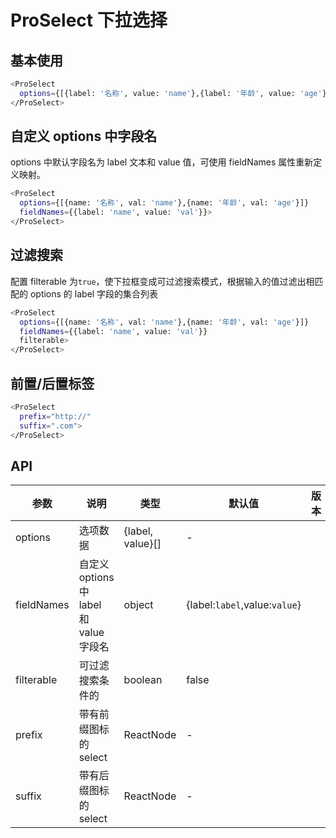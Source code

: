 # ProSelect 下拉选择

## 基本使用

```bash
<ProSelect
  options={[{label: '名称', value: 'name'},{label: '年龄', value: 'age'}]}>
</ProSelect>
```

## 自定义 options 中字段名

options 中默认字段名为 label 文本和 value 值，可使用 fieldNames 属性重新定义映射。

```bash
<ProSelect
  options={[{name: '名称', val: 'name'},{name: '年龄', val: 'age'}]}
  fieldNames={{label: 'name', value: 'val'}}>
</ProSelect>
```

## 过滤搜索

配置 filterable 为`true`，使下拉框变成可过滤搜索模式，根据输入的值过滤出相匹配的 options 的 label 字段的集合列表

```bash
<ProSelect
  options={[{name: '名称', val: 'name'},{name: '年龄', val: 'age'}]}
  fieldNames={{label: 'name', value: 'val'}}
  filterable>
</ProSelect>
```

## 前置/后置标签

```bash
<ProSelect
  prefix="http://"
  suffix=".com">
</ProSelect>
```

## API

| 参数       | 说明                                    | 类型             | 默认值                        | 版本 |
| ---------- | --------------------------------------- | ---------------- | ----------------------------- | ---- |
| options    | 选项数据                                | {label, value}[] | -                             |      |
| fieldNames | 自定义 options 中 label 和 value 字段名 | object           | {label:`label`,value:`value`} |      |
| filterable | 可过滤搜索条件的                        | boolean          | false                         |      |
| prefix     | 带有前缀图标的 select                   | ReactNode        | -                             |      |
| suffix     | 带有后缀图标的 select                   | ReactNode        | -                             |      |

